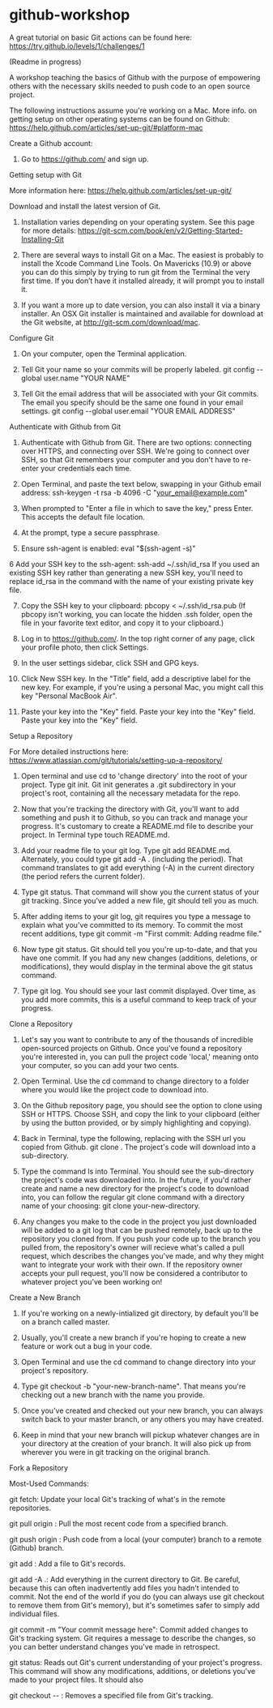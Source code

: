 # github-workshop

A great tutorial on basic Git actions can be found here: https://try.github.io/levels/1/challenges/1

(Readme in progress)

A workshop teaching the basics of Github with the purpose of empowering others with the necessary skills needed to push code to an open source project.

The following instructions assume you're working on a Mac. More info. on getting setup on other operating systems can be found on Github: https://help.github.com/articles/set-up-git/#platform-mac

Create a Github account:

1. Go to https://github.com/ and sign up.

Getting setup with Git

More information here: https://help.github.com/articles/set-up-git/

Download and install the latest version of Git.

1. Installation varies depending on your operating system. See this page for more details: https://git-scm.com/book/en/v2/Getting-Started-Installing-Git

2. There are several ways to install Git on a Mac. The easiest is probably to install the Xcode Command Line Tools. On Mavericks (10.9) or above you can do this simply by trying to run git from the Terminal the very first time. If you don’t have it installed already, it will prompt you to install it.

3. If you want a more up to date version, you can also install it via a binary installer. An OSX Git installer is maintained and available for download at the Git website, at http://git-scm.com/download/mac.

Configure Git

1. On your computer, open the Terminal application.

2. Tell Git your name so your commits will be properly labeled. git config --global user.name "YOUR NAME"

3. Tell Git the email address that will be associated with your Git commits. The email you specify should be the same one found in your email settings. git config --global user.email "YOUR EMAIL ADDRESS"

Authenticate with Github from Git

1. Authenticate with Github from Git. There are two options: connecting over HTTPS, and connecting over SSH. We're going to connect over SSH, so that Git remembers your computer and you don't have to re-enter your credentials each time.

2. Open Terminal, and paste the text below, swapping in your Github email address: ssh-keygen -t rsa -b 4096 -C "your_email@example.com"

3. When prompted to "Enter a file in which to save the key," press Enter. This accepts the default file location.

4. At the prompt, type a secure passphrase.

5. Ensure ssh-agent is enabled: eval "$(ssh-agent -s)"

6 Add your SSH key to the ssh-agent: ssh-add ~/.ssh/id_rsa If you used an existing SSH key rather than generating a new SSH key, you'll need to replace id_rsa in the command with the name of your existing private key file. 

7. Copy the SSH key to your clipboard: pbcopy < ~/.ssh/id_rsa.pub (If pbcopy isn't working, you can locate the hidden .ssh folder, open the file in your favorite text editor, and copy it to your clipboard.)

8. Log in to https://github.com/. In the top right corner of any page, click your profile photo, then click Settings.

9. In the user settings sidebar, click SSH and GPG keys.

10. Click New SSH key. In the "Title" field, add a descriptive label for the new key. For example, if you're using a personal Mac, you might call this key "Personal MacBook Air".

11. Paste your key into the "Key" field. Paste your key into the "Key" field. Paste your key into the "Key" field.

Setup a Repository

For More detailed instructions here: https://www.atlassian.com/git/tutorials/setting-up-a-repository/

1. Open terminal and use cd to 'change directory' into the root of your project. Type git init. Git init generates a .git subdirectory in your project's root, containing all the necessary metadata for the repo.

2. Now that you're tracking the directory with Git, you'll want to add something and push it to Github, so you can track and manage your progress. It's customary to create a README.md file to describe your project. In Terminal type touch README.md. 

3. Add your readme file to your git log. Type git add README.md. Alternately, you could type git add -A . (including the period). That command translates to git add everything (-A) in the current directory (the period refers the current folder).

4. Type git status. That command will show you the current status of your git tracking. Since you've added a new file, git should tell you as much.

4. After adding items to your git log, git requires you type a message to explain what you've committed to its memory. To commit the most recent additions, type git commit -m "First commit: Adding readme file."

5. Now type git status. Git should tell you you're up-to-date, and that you have one commit. If you had any new changes (additions, deletions, or modifications), they would display in the terminal above the git status command. 

6. Type git log. You should see your last commit displayed. Over time, as you add more commits, this is a useful command to keep track of your progress.

Clone a Repository

1. Let's say you want to contribute to any of the thousands of incredible open-sourced projects on Github. Once you've found a repository you're interested in, you can pull the project code 'local,' meaning onto your computer, so you can add your two cents.

2. Open Terminal. Use the cd command to change directory to a folder where you would like the project code to download into. 

3. On the Github repository page, you should see the option to clone using SSH or HTTPS. Choose SSH, and copy the link to your clipboard (either by using the button provided, or by simply highlighting and copying).

4. Back in Terminal, type the following, replacing <repo url> with the SSH url you copied from Github. git clone <repo url>. The project's code will download into a sub-directory.

5. Type the command ls into Terminal. You should see the sub-directory the project's code was downloaded into. In the future, if you'd rather create and name a new directory for the project's code to download into, you can follow the regular git clone command with a directory name of your choosing: git clone <repo url> your-new-directory.

6. Any changes you make to the code in the project you just downloaded will be added to a git log that can be pushed remotely, back up to the repository you cloned from. If you push your code up to the branch you pulled from, the repository's owner will recieve what's called a pull request, which describes the changes you've made, and why they might want to integrate your work with their own. If the repository owner accepts your pull request, you'll now be considered a contributor to whatever project you've been working on!

Create a New Branch

1. If you're working on a newly-intialized git directory, by default you'll be on a branch called master. 

2. Usually, you'll create a new branch if you're hoping to create a new feature or work out a bug in your code.

3. Open Terminal and use the cd command to change directory into your project's repository.

4. Type git checkout -b "your-new-branch-name". That means you're checking out a new branch with the name you provide. 

5. Once you've created and checked out your new branch, you can always switch back to your master branch, or any others you may have created.

6. Keep in mind that your new branch will pickup whatever changes are in your directory at the creation of your branch. It will also pick up from wherever you were in git tracking on the original branch.

Fork a Repository

Most-Used Commands:

git fetch: Update your local Git's tracking of what's in the remote repositories.

git pull origin <branch>: Pull the most recent code from a specified branch.

git push origin <branch>: Push code from a local (your computer) branch to a remote (Github) branch.

git add <file>: Add a file to Git's records.

git add -A .: Add everything in the current directory to Git. Be careful, because this can often inadvertently add files you hadn't intended to commit. Not the end of the world if you do (you can always use git checkout <file> to remove them from Git's memory), but it's sometimes safer to simply add individual files.

git commit -m "Your commit message here": Commit added changes to Git's tracking system. Git requires a message to describe the changes, so you can better understand changes you've made in retrospect.

git status: Reads out Git's current understanding of your project's progress. This command will show any modifications, additions, or deletions you've made to your project files. It should also

git checkout -- <filename>: Removes a specified file from Git's tracking. 

